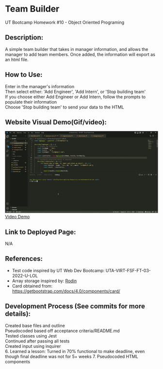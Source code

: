 # Team Builder
UT Bootcamp Homework #10 - Object Oriented Programing

## Description:
A simple team builder that takes in manager information, and allows the manager to add team members. Once added, the information will export as an html file.

## How to Use:
Enter in the manager's information <br />
Then select either: 'Add Engineer', 'Add Intern', or 'Stop building team' <br />
If you choose either Add Engineer or Add Intern, follow the prompts to populate their information <br />
Choose 'Stop building team' to send your data to the HTML

## Website Visual Demo(Gif/video):
![Banner](./demos/demo_passingTests.gif) <br />
<a href="">Video Demo</a>

## Link to Deployed Page:
N/A

## References:
* Test code inspired by UT Web Dev Bootcamp: UTA-VIRT-FSF-FT-03-2022-U-LOL <br />
* Array storage inspired by: <a href="https://github.com/yummy314159265">Rodin</a>
* Card obtained from: https://getbootstrap.com/docs/4.0/components/card/

## Development Process (See commits for more details):
Created base files and outline <br />
Pseudocoded based off acceptance criteria/README.md <br />
Tested classes using Jest <br />
Continued after passing all tests <br />
Created input using inquirer <br />
6. Learned a lesson: Turned in 70% functional to make deadline, even though final deadline was not for 5+ weeks
7. Pseudocoded HTML components
